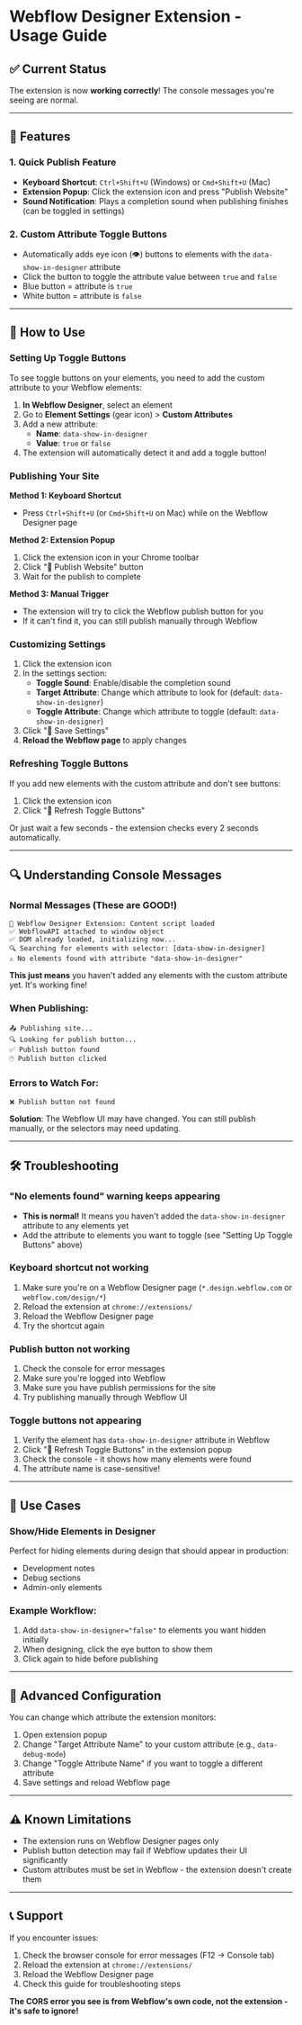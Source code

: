 # Webflow Designer Extension - Usage Guide

## ✅ Current Status

The extension is now **working correctly**! The console messages you're seeing are normal.

---

## 🚀 Features

### 1. Quick Publish Feature
- **Keyboard Shortcut**: `Ctrl+Shift+U` (Windows) or `Cmd+Shift+U` (Mac)
- **Extension Popup**: Click the extension icon and press "Publish Website"
- **Sound Notification**: Plays a completion sound when publishing finishes (can be toggled in settings)

### 2. Custom Attribute Toggle Buttons
- Automatically adds eye icon (👁️) buttons to elements with the `data-show-in-designer` attribute
- Click the button to toggle the attribute value between `true` and `false`
- Blue button = attribute is `true`
- White button = attribute is `false`

---

## 📝 How to Use

### Setting Up Toggle Buttons

To see toggle buttons on your elements, you need to add the custom attribute to your Webflow elements:

1. **In Webflow Designer**, select an element
2. Go to **Element Settings** (gear icon) > **Custom Attributes**
3. Add a new attribute:
   - **Name**: `data-show-in-designer`
   - **Value**: `true` or `false`
4. The extension will automatically detect it and add a toggle button!

### Publishing Your Site

**Method 1: Keyboard Shortcut**
- Press `Ctrl+Shift+U` (or `Cmd+Shift+U` on Mac) while on the Webflow Designer page

**Method 2: Extension Popup**
1. Click the extension icon in your Chrome toolbar
2. Click "🚀 Publish Website" button
3. Wait for the publish to complete

**Method 3: Manual Trigger**
- The extension will try to click the Webflow publish button for you
- If it can't find it, you can still publish manually through Webflow

### Customizing Settings

1. Click the extension icon
2. In the settings section:
   - **Toggle Sound**: Enable/disable the completion sound
   - **Target Attribute**: Change which attribute to look for (default: `data-show-in-designer`)
   - **Toggle Attribute**: Change which attribute to toggle (default: `data-show-in-designer`)
3. Click "💾 Save Settings"
4. **Reload the Webflow page** to apply changes

### Refreshing Toggle Buttons

If you add new elements with the custom attribute and don't see buttons:
1. Click the extension icon
2. Click "🔄 Refresh Toggle Buttons"

Or just wait a few seconds - the extension checks every 2 seconds automatically.

---

## 🔍 Understanding Console Messages

### Normal Messages (These are GOOD!)
```
🚀 Webflow Designer Extension: Content script loaded
✅ WebflowAPI attached to window object
✅ DOM already loaded, initializing now...
🔍 Searching for elements with selector: [data-show-in-designer]
⚠️ No elements found with attribute "data-show-in-designer"
```
**This just means** you haven't added any elements with the custom attribute yet. It's working fine!

### When Publishing:
```
📤 Publishing site...
🔍 Looking for publish button...
✅ Publish button found
🖱️ Publish button clicked
```

### Errors to Watch For:
```
❌ Publish button not found
```
**Solution**: The Webflow UI may have changed. You can still publish manually, or the selectors may need updating.

---

## 🛠️ Troubleshooting

### "No elements found" warning keeps appearing
- **This is normal!** It means you haven't added the `data-show-in-designer` attribute to any elements yet
- Add the attribute to elements you want to toggle (see "Setting Up Toggle Buttons" above)

### Keyboard shortcut not working
1. Make sure you're on a Webflow Designer page (`*.design.webflow.com` or `webflow.com/design/*`)
2. Reload the extension at `chrome://extensions/`
3. Reload the Webflow Designer page
4. Try the shortcut again

### Publish button not working
1. Check the console for error messages
2. Make sure you're logged into Webflow
3. Make sure you have publish permissions for the site
4. Try publishing manually through Webflow UI

### Toggle buttons not appearing
1. Verify the element has `data-show-in-designer` attribute in Webflow
2. Click "🔄 Refresh Toggle Buttons" in the extension popup
3. Check the console - it shows how many elements were found
4. The attribute name is case-sensitive!

---

## 🎨 Use Cases

### Show/Hide Elements in Designer
Perfect for hiding elements during design that should appear in production:
- Development notes
- Debug sections
- Admin-only elements

### Example Workflow:
1. Add `data-show-in-designer="false"` to elements you want hidden initially
2. When designing, click the eye button to show them
3. Click again to hide before publishing

---

## 🔧 Advanced Configuration

You can change which attribute the extension monitors:

1. Open extension popup
2. Change "Target Attribute Name" to your custom attribute (e.g., `data-debug-mode`)
3. Change "Toggle Attribute Name" if you want to toggle a different attribute
4. Save settings and reload Webflow page

---

## ⚠️ Known Limitations

- The extension runs on Webflow Designer pages only
- Publish button detection may fail if Webflow updates their UI significantly
- Custom attributes must be set in Webflow - the extension doesn't create them

---

## 📞 Support

If you encounter issues:
1. Check the browser console for error messages (F12 → Console tab)
2. Reload the extension at `chrome://extensions/`
3. Reload the Webflow Designer page
4. Check this guide for troubleshooting steps

**The CORS error you see is from Webflow's own code, not the extension - it's safe to ignore!**
